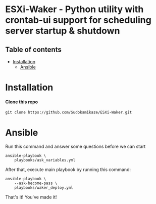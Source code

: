 ESXi-Waker - Python utility with crontab-ui support for scheduling server startup & shutdown
==========

Table of contents
-----------------
* [Installation](#installation)
    * [Ansible](#ansible)

Installation
=====

#### Clone this repo

`git clone https://github.com/Sudokamikaze/ESXi-Waker.git`


Ansible
=====

Run this command and answer some questions before we can start
```
ansible-playbook \
    playbooks/ask_variables.yml
```

After that, execute main playbook by running this command:
```
ansible-playbook \
    --ask-become-pass \
    playbooks/waker_deploy.yml
```

That's it! You've made it!

